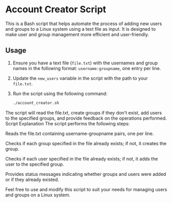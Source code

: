 # Account Creator Script

This is a Bash script that helps automate the process of adding new users and groups to a Linux system using a text file as input. It is designed to make user and group management more efficient and user-friendly.

## Usage

1. Ensure you have a text file (`file.txt`) with the usernames and group names in the following format: `username:groupname`, one entry per line.

2. Update the `new_users` variable in the script with the path to your `file.txt`.

3. Run the script using the following command:

   ```bash
   ./account_creator.sh


The script will read the file.txt, create groups if they don't exist, add users to the specified groups, and provide feedback on the operations performed.
Script Explanation
The script performs the following steps:

Reads the file.txt containing username-groupname pairs, one per line.

Checks if each group specified in the file already exists; if not, it creates the group.

Checks if each user specified in the file already exists; if not, it adds the user to the specified group.

Provides status messages indicating whether groups and users were added or if they already existed.

Feel free to use and modify this script to suit your needs for managing users and groups on a Linux system.
